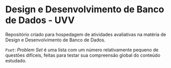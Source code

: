 # Design e Desenvolvimento de Banco de Dados - UVV
Repositório criado para hospedagem de atividades avaliativas na matéria de Design e Desenvolvimento de Banco de Dados.

`Pset`: *_Problem Set_* é uma lista com um número relativamente pequeno de questões difíceis, feitas para testar sua compreensão global do conteúdo estudado.

